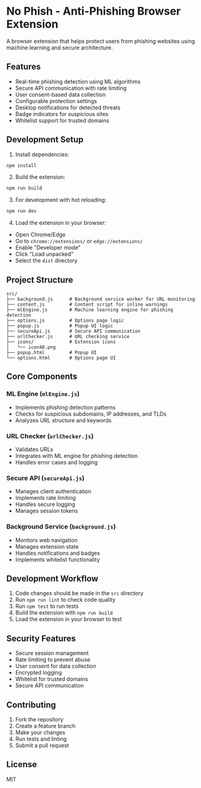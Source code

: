 # No Phish - Anti-Phishing Browser Extension

A browser extension that helps protect users from phishing websites using machine learning and secure architecture.

## Features

- Real-time phishing detection using ML algorithms
- Secure API communication with rate limiting
- User consent-based data collection
- Configurable protection settings
- Desktop notifications for detected threats
- Badge indicators for suspicious sites
- Whitelist support for trusted domains

## Development Setup

1. Install dependencies:
```bash
npm install
```

2. Build the extension:
```bash
npm run build
```

3. For development with hot reloading:
```bash
npm run dev
```

4. Load the extension in your browser:
- Open Chrome/Edge
- Go to `chrome://extensions/` or `edge://extensions/`
- Enable "Developer mode"
- Click "Load unpacked"
- Select the `dist` directory

## Project Structure

```
src/
├── background.js      # Background service worker for URL monitoring
├── content.js         # Content script for inline warnings
├── mlEngine.js        # Machine learning engine for phishing detection
├── options.js         # Options page logic
├── popup.js           # Popup UI logic
├── secureApi.js       # Secure API communication
├── urlChecker.js      # URL checking service
├── icons/             # Extension icons
│   └── icon48.png
├── popup.html         # Popup UI
└── options.html       # Options page UI
```

## Core Components

### ML Engine (`mlEngine.js`)
- Implements phishing detection patterns
- Checks for suspicious subdomains, IP addresses, and TLDs
- Analyzes URL structure and keywords

### URL Checker (`urlChecker.js`)
- Validates URLs
- Integrates with ML engine for phishing detection
- Handles error cases and logging

### Secure API (`secureApi.js`)
- Manages client authentication
- Implements rate limiting
- Handles secure logging
- Manages session tokens

### Background Service (`background.js`)
- Monitors web navigation
- Manages extension state
- Handles notifications and badges
- Implements whitelist functionality

## Development Workflow

1. Code changes should be made in the `src` directory
2. Run `npm run lint` to check code quality
3. Run `npm test` to run tests
4. Build the extension with `npm run build`
5. Load the extension in your browser to test

## Security Features

- Secure session management
- Rate limiting to prevent abuse
- User consent for data collection
- Encrypted logging
- Whitelist for trusted domains
- Secure API communication

## Contributing

1. Fork the repository
2. Create a feature branch
3. Make your changes
4. Run tests and linting
5. Submit a pull request

## License

MIT 